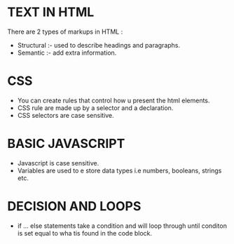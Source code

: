 #   TEXT IN HTML 
There are 2 types of markups in HTML :

- Structural :-  used to describe headings and paragraphs.
- Semantic :-  add extra information.

# CSS
 - You can create rules that control how u present the html elements.
- CSS rule are made up by a selector and a declaration.
 - CSS selectors are case sensitive.
 
 # BASIC JAVASCRIPT
 - Javascript is case sensitive.
 - Variables are used to e store data types i.e numbers, booleans, strings etc.

 # DECISION AND LOOPS

 - if ... else statements take  a condition and will loop through until conditon is set equal to wha tis found in the code block.
